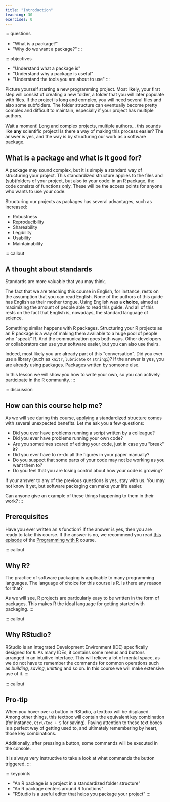 ```yaml
---
title: "Introduction"
teaching: 30
exercises: 0
---
```


::: questions
- "What is a package?"
- "Why do we want a package?"
:::

::: objectives
- "Understand what a package is"
- "Understand why a package is useful"
- "Understand the tools you are about to use"
:::

Picture yourself starting a new programming project.
Most likely, your first step will consist of creating a new folder, a folder that you will later populate with files.
If the project is long and complex, you will need several files and also some subfolders.
The folder structure can eventually become pretty complex and difficult to maintain, especially if your project has multiple authors.

Wait a moment!
Long and complex projects, multiple authors... this sounds like **any** scientific project!
Is there a way of making this process easier?
The answer is yes, and the way is by structuring our work as a software package.

## What is a package and what is it good for?

A package may sound complex, but it is simply a standard way of structuring your project.
This standardized structure applies to the files and (sub)folders of your project, but also to your code:
in an R package, the code consists of functions only.
These will be the access points for anyone who wants to use your code.

Structuring our projects as packages has several advantages, such as increased:

- Robustness
- Reproducibility
- Shareability
- Legibility
- Usability
- Maintainability

::: callout
## A thought about standards
Standards are more valuable that you may think.

The fact that we are teaching this course in English, for instance, rests on the assumption that you can read English.
None of the authors of this guide has English as their mother tongue.
Using English was a **choice**, aimed at maximizing the amount of people able to read this guide.
And all of this rests on the fact that English is, nowadays, the standard language of science.

Something similar happens with R packages.
Structuring your R projects as an R package is a way of making them available to a huge pool of people who "speak" R.
And the communication goes both ways.
Other developers or collaborators can use your software easier, but you can also use theirs.

Indeed, most likely you are already part of this "conversation".
Did you ever use a library (such as `knitr`, `lubridate` or `stringi`)?
If the answer is yes, you are already using packages.
Packages written by someone else.

In this lesson we will show you how to write your own, so you can actively participate in the R community.
:::

::: discussion
## How can this course help me?
As we will see during this course, applying a standardized structure comes with several unexpected benefits.
Let me ask you a few questions:

- Did you ever have problems running a script written by a colleague?
- Did you ever have problems running your own code?
- Are you sometimes scared of editing your code, just in case you "break" it?
- Did you ever have to re-do all the figures in your paper manually?
- Do you suspect that some parts of your code may not be working as you want them to?
- Do you feel that you are losing control about how your code is growing?

If your answer to any of the previous questions is yes, stay with us.
You may not know it yet, but software packaging can make your life easier.

Can anyone give an example of these things happening to them in their work?
:::

## Prerequisites
Have you ever written an `R` function?
If the answer is yes, then you are ready to take this course.
If the answer is no, we recommend you read [this episode](https://swcarpentry.github.io/r-novice-inflammation/02-func-R/index.html) of the [Programming with R](https://swcarpentry.github.io/r-novice-inflammation/) course.

::: callout
## Why R?
The practice of software packaging is applicable to many programming languages.
The language of choice for this course is R.
Is there any reason for that?

As we will see, R projects are particularly easy to be written in the form of packages.
This makes R the ideal language for getting started with packaging.
:::

::: callout
## Why RStudio?
RStudio is an Integrated Development Environment (IDE) specifically designed for `R`.
As many IDEs, it contains some menus and buttons arranged in an intuitive interface.
This will relieve a lot of mental space, as we do not have to remember the commands for common operations such as _building_, _saving_, _knitting_ and so on.
In this course we will make extensive use of it.
:::

::: callout
## Pro-tip
When you hover over a button in RStudio, a textbox will be displayed. Among other things, this textbox will contain the equivalent key combination (for instance, `Ctrl/Cmd + S` for saving).
Paying attention to these text boxes is a perfect way of getting used to, and ultimately remembering by heart, those key combinations.

Additionally, after pressing a button, some commands will be executed in the console.

It is always very instructive to take a look at what commands the button triggered.
:::

::: keypoints
- "An R package is a project in a standardized folder structure"
- "An R package centers around R functions"
- "RStudio is a useful editor that helps you package your project"
:::
